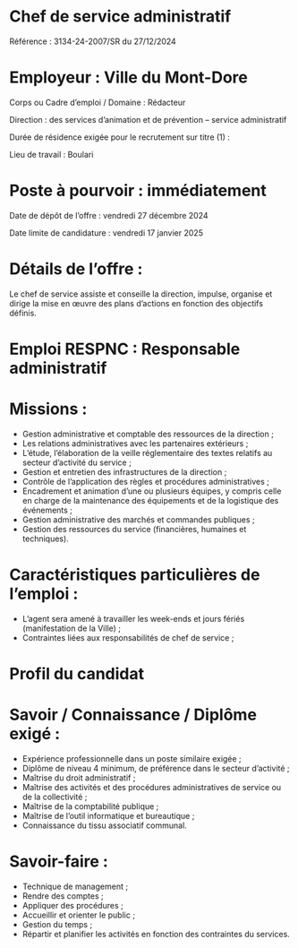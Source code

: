 # Chef de service administratif

Référence : 3134-24-2007/SR du 27/12/2024

# Employeur : Ville du Mont-Dore

Corps ou Cadre d’emploi / Domaine : Rédacteur

Direction : des services d’animation et de prévention – service administratif

Durée de résidence exigée pour le recrutement sur titre (1) :

Lieu de travail : Boulari

# Poste à pourvoir : immédiatement

Date de dépôt de l’offre : vendredi 27 décembre 2024

Date limite de candidature : vendredi 17 janvier 2025

# Détails de l’offre :

Le chef de service assiste et conseille la direction, impulse, organise et dirige la mise en œuvre des plans d’actions en fonction des objectifs définis.

# Emploi RESPNC : Responsable administratif

# Missions :

- Gestion administrative et comptable des ressources de la direction ;
- Les relations administratives avec les partenaires extérieurs ;
- L’étude, l’élaboration de la veille réglementaire des textes relatifs au secteur d’activité du service ;
- Gestion et entretien des infrastructures de la direction ;
- Contrôle de l’application des règles et procédures administratives ;
- Encadrement et animation d’une ou plusieurs équipes, y compris celle en charge de la maintenance des équipements et de la logistique des événements ;
- Gestion administrative des marchés et commandes publiques ;
- Gestion des ressources du service (financières, humaines et techniques).

# Caractéristiques particulières de l’emploi :

- L’agent sera amené à travailler les week-ends et jours fériés (manifestation de la Ville) ;
- Contraintes liées aux responsabilités de chef de service ;

# Profil du candidat

# Savoir / Connaissance / Diplôme exigé :

- Expérience professionnelle dans un poste similaire exigée ;
- Diplôme de niveau 4 minimum, de préférence dans le secteur d’activité ;
- Maîtrise du droit administratif ;
- Maîtrise des activités et des procédures administratives de service ou de la collectivité ;
- Maîtrise de la comptabilité publique ;
- Maîtrise de l’outil informatique et bureautique ;
- Connaissance du tissu associatif communal.

# Savoir-faire :

- Technique de management ;
- Rendre des comptes ;
- Appliquer des procédures ;
- Accueillir et orienter le public ;
- Gestion du temps ;
- Répartir et planifier les activités en fonction des contraintes du services.